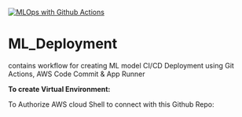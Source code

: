 [![MLOps with Github Actions](https://github.com/balajivenky06/ML_Deployment/actions/workflows/main.yml/badge.svg)](https://github.com/balajivenky06/ML_Deployment/actions/workflows/main.yml)
# ML_Deployment
contains workflow for creating ML model CI/CD Deployment using Git Actions, AWS Code Commit &amp; App Runner

**To create Virtual Environment:**



To Authorize AWS cloud Shell to connect with this Github Repo:

